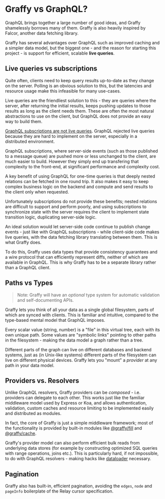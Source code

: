 # Graffy vs GraphQL?

GraphQL brings together a large number of good ideas, and Graffy shamelessly borrows many of them. Graffy is also heavily inspired by Falcor, another data fetching library.

Graffy has several advantages over GraphQL such as improved caching and a simpler data model, but the biggest one - and the reason for starting this project - is support for efficient, scalable **live queries**.

## Live queries vs subscriptions

Quite often, clients need to keep query results up-to-date as they change on the server. Polling is an obvious solution to this, but the latencies and resource usage make this infeasible for many use-cases.

Live queries are the friendliest solution to this - they are queries where the server, after returning the initial results, keeps pushing updates to those results as long as the client needs them. These are often the most natural abstractions to use on the client, but GraphQL does not provide an easy way to build them.

[GraphQL subscriptions are not live queries](https://graphql.org/blog/subscriptions-in-graphql-and-relay/#why-not-live-queries). GraphQL rejected live queries because they are hard to implement on the server, especially in a distributed environment.

GraphQL subscriptions, where server-side events (such as those published to a message queue) are pushed more or less unchanged to the client, are much easier to build. However they simply end up transfering that complexity to the front-end, at significant performance and complexity cost.

A key benefit of using GraphQL for one-time queries is that deeply nested relations can be fetched in one round trip. It also makes it easy to keep complex business logic on the backend and compute and send results to the client only when requested.

Unfortunately subscriptions do not provide these benefits; nested relations are difficult to support and perform poorly, and using subscriptions to synchronize state with the server requires the client to implement state transition logic, duplicating server-side logic.

An ideal solution would let server-side code continue to publish change events - just like with GraphQL subscriptions - while client-side code makes live queries, with the data fetching library translating between them. This is what Graffy does.

To do this, Graffy uses data types that provide consistency guarantees and a wire protocol that can efficiently represent diffs, neither of which are available in GraphQL. This is why Graffy has to be a separate library rather than a GraphQL client.

## Paths vs Types

> Note: Graffy will have an _optional_ type system for automatic validation and self-documenting APIs.

Graffy lets you think of all your data as a single global filesystem, parts of which are synced with clients. This is familiar and intuitive, compared to the type-based mental model that GraphQL imposes.

Every scalar value (string, number) is a "file" in this virtual tree, each with its own unique path. Some values are "symbolic links" pointing to other paths in the filesystem - making the data model a graph rather than a tree.

Different parts of the graph can live on different databases and backend systems, just as (in Unix-like systems) different parts of the filesystem can live on different physical devices. Graffy lets you "mount" a _provider_ at any path in your data model.

## Providers vs. Resolvers

Unlike GraphQL resolvers, Graffy providers can be _composed_ - i.e. providers can delegate to each other. This works just like the familiar middleware model used by Express or Koa, and allows authentication, validation, custom caches and resource limiting to be implemented easily and distributed as modules.

In fact, the core of Graffy is just a simple middleware framework; most of the functionality is provided by built-in modules like [@graffy/fill](https://www.npmjs.com/package/@graffy/fill) and [@graffy/cache](https://www.npmjs.com/package/@graffy/cache).

Graffy's provider model can also perform efficient bulk reads from underlying data stores (for example by constructing optimized SQL queries with range operations, joins etc.). This is particularly hard, if not impossible, to do with GraphQL resolvers - making hacks like [dataloader](https://github.com/graphql/dataloader) necessary.

## Pagination

Graffy also has built-in, efficient pagination, avoiding the `edges`, `node` and `pageInfo` boilerplate of the Relay cursor specification.

